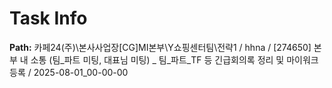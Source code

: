# Task Info

**Path:** 카페24(주)\본사사업장\[CG]MI본부\Y쇼핑센터팀\전략1 / hhna / [274650] 본부 내 소통 (팀_파트 미팅, 대표님 미팅) _ 팀_파트_TF 등 긴급회의록 정리 및 마이워크 등록 / 2025-08-01_00-00-00

